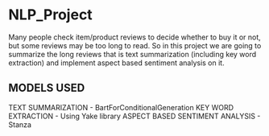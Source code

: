 # NLP_Project
Many people check item/product reviews to decide whether to buy it or not, but some reviews may be too long to read. So in this project we are going to summarize the long reviews that is text summarization (including key word extraction) and implement aspect based sentiment analysis on it.
## MODELS USED
TEXT SUMMARIZATION - BartForConditionalGeneration
KEY WORD EXTRACTION - Using Yake library
ASPECT BASED SENTIMENT ANALYSIS - Stanza
 
